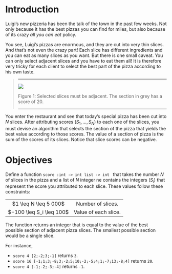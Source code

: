 <script>
MathJax = {
  loader: {load: ['input/asciimath', 'output/chtml']},
  asciimath: {
    delimiters: [['$','$'], ['`','`']]
  }
}
</script>

<script src="https://polyfill.io/v3/polyfill.min.js?features=es6"></script>
<script type="text/javascript" id="MathJax-script" async
  src="https://cdn.jsdelivr.net/npm/mathjax@3/es5/startup.js"></script>

# Introduction

Luigi’s new pizzeria has been the talk of the town in the past few weeks. Not only because it has the best pizzas you can find for miles, but also because of its crazy *all you can eat* policy.

You see, Luigi’s pizzas are enormous, and they are cut into very thin slices. And that’s not even the crazy part! Each slice has different ingredients and you can eat as many slices as you want. But there is one small caveat. You can only select adjacent slices and you have to eat them all! It is therefore very tricky for each client to select the best part of the pizza according to his own taste.

> ------
>
> ![](https://i.imgur.com/4BJ0iBk.png)
>
> Figure 1: Selected slices must be adjacent. The section in grey has a score of 20.
>
> ------

You enter the restaurant and see that today’s special pizza has been cut into *N* slices. After attributing scores $(S_1, \ldots , S_N)$ to each one of the slices, you must devise an algorithm that selects the section of the pizza that yields the best value according to those scores. The value of a section of pizza is the sum of the scores of its slices. Notice that slice scores can be negative.

# Objectives

Define a function `score :int -> int list -> int ` that takes the number $N$ of slices in the pizza  and a list of $N$ integer ne contains the integers ($S_i$) that represent the score you attributed to each slice. These values follow these constraints:

<table>
<tbody>
<tr>
<td align="center">$1 \leq N \leq 5 000$ </td>
<td align="center">    Number of slices.</td>
</tr>
<tr>
<td align="center">$−100 \leq S_i \leq 100$</td>
<td align="center">    Value of each slice.</td>
</tr>
</tbody>
</table>

The function returns an integer that is equal to the value of the best possible section of adjacent pizza slices. The smallest possible section would be a single slice.

For instance, 

- `score 4 [2;-2;3;-1]` returns `3`.
- `score 16 [-1;1;3;-8;3;-2;5;10;-2;-5;4;1;-7;13;-8;4]` returns `20`.
- `score 4 [-1;-2;-3;-4]` returns `-1`.